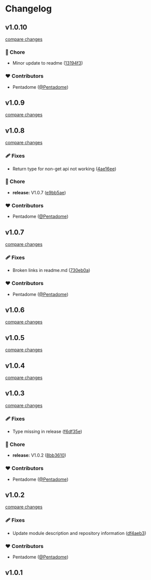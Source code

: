 # Changelog


## v1.0.10

[compare changes](https://github.com/Pentadome/nuxt-openAPI-wrapper/compare/v1.0.9...v1.0.10)

### 🏡 Chore

- Minor update to readme ([13194f3](https://github.com/Pentadome/nuxt-openAPI-wrapper/commit/13194f3))

### ❤️ Contributors

- Pentadome ([@Pentadome](https://github.com/Pentadome))

## v1.0.9

[compare changes](https://github.com/Pentadome/nuxt-openAPI-wrapper/compare/v1.0.8...v1.0.9)

## v1.0.8

[compare changes](https://github.com/Pentadome/nuxt-openAPI-wrapper/compare/v1.0.7...v1.0.8)

### 🩹 Fixes

- Return type for non-get api not working ([4ae16ee](https://github.com/Pentadome/nuxt-openAPI-wrapper/commit/4ae16ee))

### 🏡 Chore

- **release:** V1.0.7 ([e9bb5ae](https://github.com/Pentadome/nuxt-openAPI-wrapper/commit/e9bb5ae))

### ❤️ Contributors

- Pentadome ([@Pentadome](https://github.com/Pentadome))

## v1.0.7

[compare changes](https://github.com/Pentadome/nuxt-openAPI-wrapper/compare/v1.0.6...v1.0.7)

### 🩹 Fixes

- Broken links in readme.md ([730eb0a](https://github.com/Pentadome/nuxt-openAPI-wrapper/commit/730eb0a))

### ❤️ Contributors

- Pentadome ([@Pentadome](https://github.com/Pentadome))

## v1.0.6

[compare changes](https://github.com/Pentadome/nuxt-openAPI-wrapper/compare/v1.0.5...v1.0.6)

## v1.0.5

[compare changes](https://github.com/Pentadome/nuxt-open-api/compare/v1.0.4...v1.0.5)

## v1.0.4

[compare changes](https://github.com/Pentadome/nuxt-open-api/compare/v1.0.3...v1.0.4)

## v1.0.3

[compare changes](https://github.com/Pentadome/nuxt-open-api/compare/v1.0.2...v1.0.3)

### 🩹 Fixes

- Type missing in release ([f6df35e](https://github.com/Pentadome/nuxt-open-api/commit/f6df35e))

### 🏡 Chore

- **release:** V1.0.2 ([8bb3610](https://github.com/Pentadome/nuxt-open-api/commit/8bb3610))

### ❤️ Contributors

- Pentadome ([@Pentadome](https://github.com/Pentadome))

## v1.0.2

[compare changes](https://github.com/Pentadome/nuxt-open-api/compare/v1.0.1...v1.0.2)

### 🩹 Fixes

- Update module description and repository information ([df4aeb3](https://github.com/Pentadome/nuxt-open-api/commit/df4aeb3))

### ❤️ Contributors

- Pentadome ([@Pentadome](https://github.com/Pentadome))

## v1.0.1

